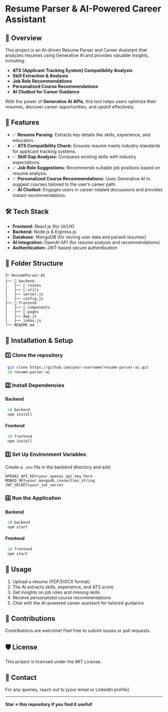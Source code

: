 # Resume Parser & AI-Powered Career Assistant

## 📌 Overview
This project is an AI-driven Resume Parser and Career Assistant that analyzes resumes using Generative AI and provides valuable insights, including:
- **ATS (Applicant Tracking System) Compatibility Analysis**
- **Skill Extraction & Analysis**
- **Job Role Recommendations**
- **Personalized Course Recommendations**
- **AI Chatbot for Career Guidance**

With the power of **Generative AI APIs**, this tool helps users optimize their resumes, discover career opportunities, and upskill effectively.

## 🚀 Features
- ✅ **Resume Parsing:** Extracts key details like skills, experience, and education.
- ✅ **ATS Compatibility Check:** Ensures resume meets industry standards for applicant tracking systems.
- ✅ **Skill Gap Analysis:** Compares existing skills with industry expectations.
- ✅ **Job Role Suggestions:** Recommends suitable job positions based on resume analysis.
- ✅ **Personalized Course Recommendations:** Uses Generative AI to suggest courses tailored to the user’s career path.
- ✅ **AI Chatbot:** Engages users in career-related discussions and provides instant recommendations.

## 🛠️ Tech Stack
- **Frontend:** React.js (for UI/UX)
- **Backend:** Node.js & Express.js
- **Database:** MongoDB (for storing user data and parsed resumes)
- **AI Integration:** OpenAI API (for resume analysis and recommendations)
- **Authentication:** JWT-based secure authentication

## 📂 Folder Structure
```
📦 ResumeParser-AI
├── 📂 backend
│   ├── 📂 routes
│   ├── 📂 utils
│   ├── server.js
│   ├── config.js
├── 📂 frontend
│   ├── 📂 components
│   ├── 📂 pages
│   ├── App.js
│   ├── index.js
└── README.md
```

## 🔧 Installation & Setup
### 1️⃣ Clone the repository
```sh
 git clone https://github.com/your-username/resume-parser-ai.git
 cd resume-parser-ai
```

### 2️⃣ Install Dependencies
#### Backend
```sh
 cd backend
 npm install
```
#### Frontend
```sh
 cd frontend
 npm install
```

### 3️⃣ Set Up Environment Variables
Create a `.env` file in the backend directory and add:
```
OPENAI_API_KEY=your_openai_api_key_here
MONGO_URI=your_mongodb_connection_string
JWT_SECRET=your_jwt_secret
```

### 4️⃣ Run the Application
#### Backend
```sh
 cd backend
 npm start
```
#### Frontend
```sh
 cd frontend
 npm start
```

## 📜 Usage
1. Upload a resume (PDF/DOCX format)
2. The AI extracts skills, experience, and ATS score
3. Get insights on job roles and missing skills
4. Receive personalized course recommendations
5. Chat with the AI-powered career assistant for tailored guidance

## 🤝 Contributions
Contributions are welcome! Feel free to submit issues or pull requests.

## 🛡️ License
This project is licensed under the MIT License.

## 📧 Contact
For any queries, reach out to [your email or LinkedIn profile].

---
**Star ⭐ this repository if you find it useful!**

